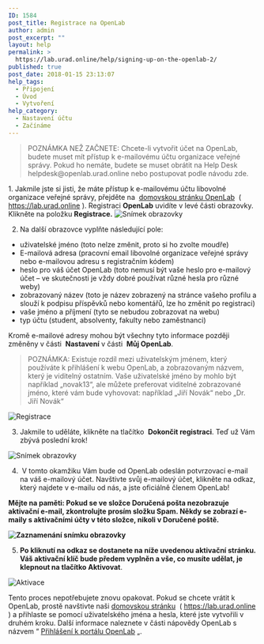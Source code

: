 ```yaml
---
ID: 1584
post_title: Registrace na OpenLab
author: admin
post_excerpt: ""
layout: help
permalink: >
  https://lab.urad.online/help/signing-up-on-the-openlab-2/
published: true
post_date: 2018-01-15 23:13:07
help_tags:
  - Připojení
  - Úvod
  - Vytvoření
help_category:
  - Nastavení účtu
  - Začínáme
---
```

<blockquote>POZNÁMKA NEŽ ZAČNETE: Chcete-li vytvořit účet na OpenLab, budete muset mít přístup k e-mailovému účtu organizace veřejné správy. Pokud ho nemáte, budete se muset obrátit na Help Desk helpdesk@openlab.urad.online nebo postupovat podle návodu zde.</blockquote>
1. Jakmile jste si jisti, že máte přístup k e-mailovému účtu libovolné organizace veřejné správy, přejděte na  <a href="https://lab.urad.online">domovskou stránku OpenLab</a>  ( <a href="https://lab.urad.online">https://lab.urad.online</a> ). Registraci <strong>OpenLab</strong> uvidíte v levé části obrazovky. Klikněte na položku <strong>Registrace.</strong>

<img class="alignnone wp-image-36128 size-full" src="https://openlab.citytech.cuny.edu/wp-content/uploads/2012/08/signing_up_1_v2.png" alt="Snímek obrazovky" />

2. Na další obrazovce vyplňte následující pole:
<ul>
 	<li>uživatelské jméno (toto nelze změnit, proto si ho zvolte moudře)</li>
 	<li>E-mailová adresa (pracovní email libovolné organizace veřejné správy nebo e-mailovou adresu s registračním kódem)</li>
 	<li>heslo pro váš účet OpenLab (toto nemusí být vaše heslo pro e-mailový účet – ve skutečnosti je vždy dobré používat různé hesla pro různé weby)</li>
 	<li>zobrazovaný název (toto je název zobrazený na stránce vašeho profilu a slouží k podpisu příspěvků nebo komentářů, lze ho změnit po registraci)</li>
 	<li>vaše jméno a příjmení (tyto se nebudou zobrazovat na webu)</li>
 	<li>typ účtu (student, absolventy, fakulty nebo zaměstnanci)</li>
</ul>
Kromě e-mailové adresy mohou být všechny tyto informace později změněny v části  <strong>Nastavení</strong> v části  <strong>Můj OpenLab</strong>.
<blockquote>POZNÁMKA: Existuje rozdíl mezi uživatelským jménem, ​​který používáte k přihlášení k webu OpenLab, a zobrazovaným názvem, který je viditelný ostatním. Vaše uživatelské jméno by mohlo být například „novak13“, ale můžete preferovat viditelné zobrazované jméno, které vám bude vyhovovat: například „Jiří Novák“ nebo „Dr. Jiří Novák“</blockquote>
<img class="alignnone wp-image-36130 size-full" src="https://openlab.citytech.cuny.edu/wp-content/uploads/2012/08/signing_up_2_v3.png" alt="Registrace" />

3. Jakmile to uděláte, klikněte na tlačítko  <strong>Dokončit registraci</strong>. Teď už Vám zbývá poslední krok!

<img class="alignnone wp-image-36131 size-full" src="https://openlab.citytech.cuny.edu/wp-content/uploads/2012/08/signing_up_3_v2.png" alt="Snímek obrazovky" />

4.  V tomto okamžiku Vám bude od OpenLab odeslán potvrzovací e-mail na váš e-mailový účet. Navštivte svůj e-mailový účet, klikněte na odkaz, který najdete v e-mailu od nás, a jste oficiálně členem OpenLab!

<strong>Mějte na paměti: Pokud se ve složce Doručená pošta nezobrazuje aktivační e-mail, zkontrolujte prosím složku Spam. Někdy se zobrazí e-maily s aktivačními účty v této složce, nikoli v Doručené poště.

<img class="alignnone wp-image-8788 size-full" src="https://openlab.citytech.cuny.edu/wp-content/uploads/2012/08/Signing_Up_4.jpg" alt="Zaznamenání snímku obrazovky" />

5. Po kliknutí na odkaz se dostanete na níže uvedenou aktivační stránku. Váš aktivační klíč bude předem vyplněn a vše, co musíte udělat, je klepnout na tlačítko </strong><strong>Aktivovat</strong>.

<img class="alignnone wp-image-43490 size-full" src="https://openlab.citytech.cuny.edu/wp-content/uploads/2012/08/signing_up_4.png" alt="Aktivace" />

Tento proces nepotřebujete znovu opakovat. Pokud se chcete vrátit k OpenLab, prostě navštivte naši <a href="http://https://lab.urad.online">domovskou stránku</a>  ( <a href="https://lab.urad.online">https://lab.urad.online</a> ) a přihlaste se pomocí uživatelského jména a hesla, které jste vytvořili v druhém kroku. Další informace naleznete v části nápovědy OpenLab s názvem “ <a href="https://lab.urad.online/help/logging-in-to-the-openlab/">Přihlášení k portálu OpenLab</a> „.